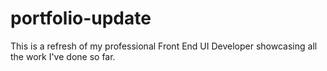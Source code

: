 # portfolio-update
This is a refresh of my professional Front End UI Developer showcasing all the work I've done so far.
